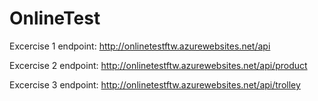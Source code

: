 # OnlineTest

Excercise 1 endpoint: 
http://onlinetestftw.azurewebsites.net/api

Excercise 2 endpoint:
http://onlinetestftw.azurewebsites.net/api/product

Excercise 3 endpoint:
http://onlinetestftw.azurewebsites.net/api/trolley